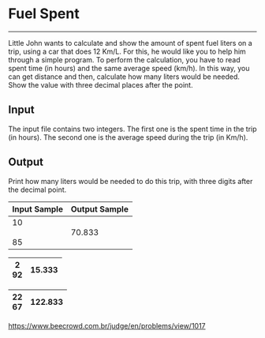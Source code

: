 # Fuel Spent

---

Little John wants to calculate and show the amount of spent fuel liters on a trip, using a car that does 12 Km/L. For this, he would like you to help him through a simple program. To perform the calculation, you have to read spent time (in hours) and the same average speed (km/h). In this way, you can get distance and then, calculate how many liters would be needed. Show the value with three decimal places after the point.

## Input

The input file contains two integers. The first one is the spent time in the trip (in hours). The second one is the average speed during the trip (in Km/h).

## Output

Print how many liters would be needed to do this trip, with three digits after the decimal point.

| Input Sample | Output Sample |
| ------------ | ------------- |
| 10<br><br>85 | 70.833        |

| 2  <br>92 | 15.333 |
| --------- | ------ |

| 22  <br>67 | 122.833 |
| ---------- | ------- |

https://www.beecrowd.com.br/judge/en/problems/view/1017
